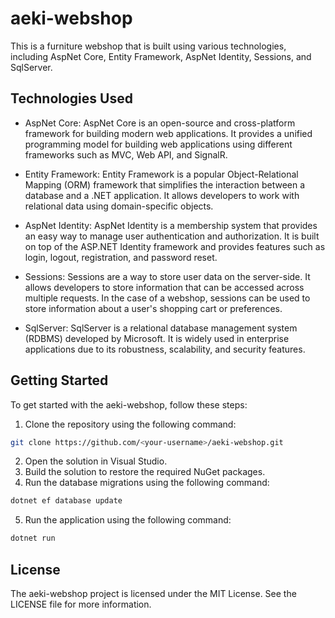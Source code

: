 # aeki-webshop

This is a furniture webshop that is built using various technologies, including AspNet Core, Entity Framework, AspNet Identity, Sessions, and SqlServer.

## Technologies Used

- AspNet Core: AspNet Core is an open-source and cross-platform framework for building modern web applications. It provides a unified programming model for building web applications using different frameworks such as MVC, Web API, and SignalR.

- Entity Framework: Entity Framework is a popular Object-Relational Mapping (ORM) framework that simplifies the interaction between a database and a .NET application. It allows developers to work with relational data using domain-specific objects.

- AspNet Identity: AspNet Identity is a membership system that provides an easy way to manage user authentication and authorization. It is built on top of the ASP.NET Identity framework and provides features such as login, logout, registration, and password reset.

- Sessions: Sessions are a way to store user data on the server-side. It allows developers to store information that can be accessed across multiple requests. In the case of a webshop, sessions can be used to store information about a user's shopping cart or preferences.

- SqlServer: SqlServer is a relational database management system (RDBMS) developed by Microsoft. It is widely used in enterprise applications due to its robustness, scalability, and security features.

## Getting Started

To get started with the aeki-webshop, follow these steps:

1. Clone the repository using the following command:
```bash
git clone https://github.com/<your-username>/aeki-webshop.git
```
2. Open the solution in Visual Studio.
3. Build the solution to restore the required NuGet packages.
4. Run the database migrations using the following command:
```bash
dotnet ef database update
```
5. Run the application using the following command:
```bash
dotnet run
```

## License
The aeki-webshop project is licensed under the MIT License. See the LICENSE file for more information.
